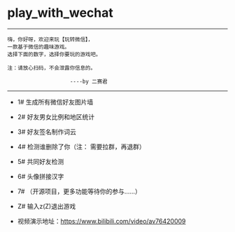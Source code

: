# play_with_wechat

 ------------------------------------------------
    嗨，你好呀，欢迎来玩【玩转微信】，
    一款基于微信的趣味游戏。
    选择下面的数字，选择你要玩的游戏吧。
    
    注：请放心扫码，不会泄露你信息的。
    
                        ----by 二赛君  
------------------------------------------------

- 1# 生成所有微信好友图片墙
- 2# 好友男女比例和地区统计
- 3# 好友签名制作词云
- 4# 检测谁删除了你（注： 需要拉群，再退群）
- 5# 共同好友检测
- 6# 头像拼接汉字
- 7# （开源项目，更多功能等待你的参与……）
- Z# 输入z(Z)退出游戏

- 视频演示地址：https://www.bilibili.com/video/av76420009
